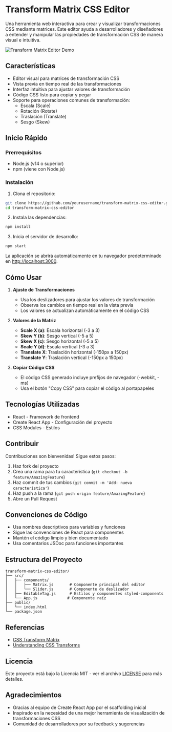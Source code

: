 # Transform Matrix CSS Editor

Una herramienta web interactiva para crear y visualizar transformaciones CSS mediante matrices. Este editor ayuda a desarrolladores y diseñadores a entender y manipular las propiedades de transformación CSS de manera visual e intuitiva.

![Transform Matrix Editor Demo](./public/demo.png)

## Características

- Editor visual para matrices de transformación CSS
- Vista previa en tiempo real de las transformaciones
- Interfaz intuitiva para ajustar valores de transformación
- Código CSS listo para copiar y pegar
- Soporte para operaciones comunes de transformación:
  - Escala (Scale)
  - Rotación (Rotate)
  - Traslación (Translate)
  - Sesgo (Skew)

## Inicio Rápido

### Prerrequisitos

- Node.js (v14 o superior)
- npm (viene con Node.js)

### Instalación

1. Clona el repositorio:
```bash
git clone https://github.com/yourusername/transform-matrix-css-editor.git
cd transform-matrix-css-editor
```

2. Instala las dependencias:
```bash
npm install
```

3. Inicia el servidor de desarrollo:
```bash
npm start
```

La aplicación se abrirá automáticamente en tu navegador predeterminado en [http://localhost:3000](http://localhost:3000).

## Cómo Usar

1. **Ajuste de Transformaciones**
   - Usa los deslizadores para ajustar los valores de transformación
   - Observa los cambios en tiempo real en la vista previa
   - Los valores se actualizan automáticamente en el código CSS

2. **Valores de la Matriz**
   - **Scale X (a)**: Escala horizontal (-3 a 3)
   - **Skew Y (b)**: Sesgo vertical (-5 a 5)
   - **Skew X (c)**: Sesgo horizontal (-5 a 5)
   - **Scale Y (d)**: Escala vertical (-3 a 3)
   - **Translate X**: Traslación horizontal (-150px a 150px)
   - **Translate Y**: Traslación vertical (-150px a 150px)

3. **Copiar Código CSS**
   - El código CSS generado incluye prefijos de navegador (-webkit, -ms)
   - Usa el botón "Copy CSS" para copiar el código al portapapeles

## Tecnologías Utilizadas

- React - Framework de frontend
- Create React App - Configuración del proyecto
- CSS Modules - Estilos

## Contribuir

Contribuciones son bienvenidas! Sigue estos pasos:

1. Haz fork del proyecto
2. Crea una rama para tu característica (`git checkout -b feature/AmazingFeature`)
3. Haz commit de tus cambios (`git commit -m 'Add: nueva característica'`)
4. Haz push a la rama (`git push origin feature/AmazingFeature`)
5. Abre un Pull Request

## Convenciones de Código

- Usa nombres descriptivos para variables y funciones
- Sigue las convenciones de React para componentes
- Mantén el código limpio y bien documentado
- Usa comentarios JSDoc para funciones importantes

## Estructura del Proyecto

```
transform-matrix-css-editor/
├── src/
│   ├── components/
│   │   ├── Matrix.js       # Componente principal del editor
│   │   └── Slider.js       # Componente de deslizador
│   ├── EditableTag.js      # Estilos y componentes styled-components
│   └── App.js             # Componente raíz
├── public/
│   └── index.html
└── package.json
```

## Referencias

- [CSS Transform Matrix](https://developer.mozilla.org/en-US/docs/Web/CSS/transform-function/matrix)
- [Understanding CSS Transforms](https://www.w3.org/TR/css-transforms-1/)

## Licencia

Este proyecto está bajo la Licencia MIT - ver el archivo [LICENSE](LICENSE) para más detalles.

## Agradecimientos

- Gracias al equipo de Create React App por el scaffolding inicial
- Inspirado en la necesidad de una mejor herramienta de visualización de transformaciones CSS
- Comunidad de desarrolladores por su feedback y sugerencias
